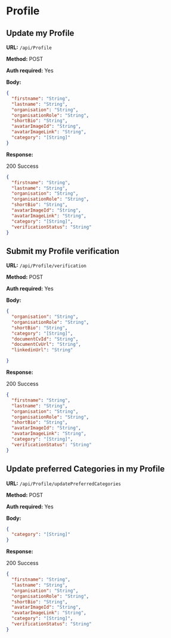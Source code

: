 # Profile

## Update my Profile

**URL:** `/api/Profile`

**Method:** POST

**Auth required:** Yes

**Body:**

```json
{
  "firstname": "String",
  "lastname": "String",
  "organisation": "String",
  "organisationRole": "String",
  "shortBio": "String",
  "avatarImageId": "String",
  "avatarImageLink": "String",
  "category": "[String]"
}
```

**Response:**

200 Success

```json
{
  "firstname": "String",
  "lastname": "String",
  "organisation": "String",
  "organisationRole": "String",
  "shortBio": "String",
  "avatarImageId": "String",
  "avatarImageLink": "String",
  "category": "[String]",
  "verificationStatus": "String"
}
```

## Submit my Profile verification

**URL:** `/api/Profile/verification`

**Method:** POST

**Auth required:** Yes

**Body:**

```json
{
  "organisation": "String",
  "organisationRole": "String",
  "shortBio": "String",
  "category": "[String]",
  "documentCvId": "String",
  "documentCvUrl": "String",
  "linkedinUrl": "String"

}
```

**Response:**

200 Success

```json
{
  "firstname": "String",
  "lastname": "String",
  "organisation": "String",
  "organisationRole": "String",
  "shortBio": "String",
  "avatarImageId": "String",
  "avatarImageLink": "String",
  "category": "[String]",
  "verificationStatus": "String"
}
```

## Update preferred Categories in my Profile

**URL:** `/api/Profile/updatePreferredCategories`

**Method:** POST

**Auth required:** Yes

**Body:**

```json
{
  "category": "[String]"
}
```

**Response:**

200 Success

```json
{
  "firstname": "String",
  "lastname": "String",
  "organisation": "String",
  "organisationRole": "String",
  "shortBio": "String",
  "avatarImageId": "String",
  "avatarImageLink": "String",
  "category": "[String]",
  "verificationStatus": "String"
}
```
